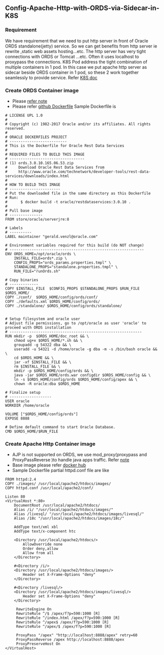 ##  Config-Apache-Http-with-ORDS-via-Sidecar-in-K8S
### Requirement
  We have requirement that we need to put  http server in front of Oracle ORDS standalone(jetty) service.
  So we can get  benefits from http server ie rewrite ,static web assets hosting...etc. 
  The http server has very tight connections with ORDS or Tomcat ...etc. Often it uses localhost to proxypass
  the connections. K8S Pod address the tight combination of multiple containers in 1 pod.
  In this case we put apache http server as sidecar beside ORDS container in 1 pod, so these 2 work together seamlessly  to provide service. Refer [K8S doc](https://kubernetes.io/docs/concepts/workloads/pods/pod-overview/)

### Create ORDS Container image
* Please [refer note](https://www.henryxieblogs.com/2018/10/how-to-create-docker-images-for-oracle.html)
* Please refer [github Dockerfile](https://github.com/oracle/docker-images/tree/master/OracleRestDataServices/dockerfiles) Sample Dockerfile is

```
# LICENSE UPL 1.0
#
# Copyright (c) 1982-2017 Oracle and/or its affiliates. All rights reserved.
#
# ORACLE DOCKERFILES PROJECT
# --------------------------
# This is the Dockerfile for Oracle Rest Data Services
#
# REQUIRED FILES TO BUILD THIS IMAGE
# ----------------------------------
# (1) ords.3.0.10.165.06.53.zip
#     Download Oracle Rest Data Services from
#     http://www.oracle.com/technetwork/developer-tools/rest-data-services/downloads/index.html
#
# HOW TO BUILD THIS IMAGE
# -----------------------
# Put the downloaded file in the same directory as this Dockerfile
# Run:
#      $ docker build -t oracle/restdataservices:3.0.10 .
#
# Pull base image
# ---------------
FROM store/oracle/serverjre:8

# Labels
# ----------
LABEL maintainer "gerald.venzl@oracle.com"

# Environment variables required for this build (do NOT change)
# -------------------------------------------------------------
ENV ORDS_HOME=/opt/oracle/ords \
    INSTALL_FILE=ords*.zip \
    CONFIG_PROPS="ords_params.properties.tmpl" \
    STANDALONE_PROPS="standalone.properties.tmpl" \
    RUN_FILE="runOrds.sh"

# Copy binaries
# -------------
COPY $INSTALL_FILE  $CONFIG_PROPS $STANDALONE_PROPS $RUN_FILE $ORDS_HOME/
COPY ./conf/  $ORDS_HOME/config/ords/conf/
COPY ./defaults.xml $ORDS_HOME/config/ords/
COPY ./standalone/ $ORDS_HOME/config/ords/standalone/


# Setup filesystem and oracle user
# Adjust file permissions, go to /opt/oracle as user 'oracle' to proceed with ORDS installation
# ------------------------------------------------------------
RUN mkdir -p  $ORDS_HOME/doc_root && \
    chmod ug+x $ORDS_HOME/*.sh && \
    groupadd -g 54322 dba && \
    useradd -u 54321 -d /home/oracle -g dba -m -s /bin/bash oracle && \
    cd $ORDS_HOME && \
    jar -xf $INSTALL_FILE && \
    rm $INSTALL_FILE && \
    mkdir -p $ORDS_HOME/config/ords && \
    java -jar $ORDS_HOME/ords.war configdir $ORDS_HOME/config && \
    ln -s $ORDS_HOME/config/ords $ORDS_HOME/config/apex && \
    chown -R oracle:dba $ORDS_HOME

# Finalize setup
# -------------------
USER oracle
WORKDIR /home/oracle

VOLUME ["$ORDS_HOME/config/ords"]
EXPOSE 8888

# Define default command to start Oracle Database.
CMD $ORDS_HOME/$RUN_FILE
```
### Create Apache Http Container image
* AJP is not supported on ORDS, we use mod_proxy(proxypass and ProxyPassReverse )to handle java apps traffic. Refer [note](https://oracle-base.com/articles/misc/apache-reverse-proxy-configuration)
* Base image please refer [docker hub](https://hub.docker.com/_/httpd)
* Sample Dockerfile partial httpd.conf file are like

```
FROM httpd:2.4
COPY ./images/ /usr/local/apache2/htdocs/images/
COPY httpd.conf /usr/local/apache2/conf/
```

```
Listen 80
<VirtualHost *:80>
    DocumentRoot /usr/local/apache2/htdocs/
    Alias /i/ "/usr/local/apache2/htdocs/images/"
    Alias /livesql/ "/usr/local/apache2/htdocs/images/livesql/"
    Alias /18c "/usr/local/apache2/htdocs/images/18c/"

    AddType text/xml xbl
    AddType text/x-component htc

    <Directory /usr/local/apache2/htdocs/>
        AllowOverride none
        Order deny,allow
        Allow from all
    </Directory>

    #<Directory /i/>
    <Directory /usr/local/apache2/htdocs/images/>
        Header set X-Frame-Options "deny"
    </Directory>

    #<Directory /livesql/>
    <Directory /usr/local/apache2/htdocs/images/livesql/>
        Header set X-Frame-Options "deny"
    </Directory>

     RewriteEngine On
     RewriteRule ^/$ /apex/f?p=590:1000 [R]
     RewriteRule ^/index.html /apex/f?p=590:1000 [R]
     RewriteRule ^/apex$ /apex/f?p=590:1000 [R]
     RewriteRule ^/apex/$ /apex/f?p=590:1000 [R]

     ProxyPass "/apex" "http://localhost:8888/apex" retry=60
     ProxyPassReverse /apex http://localhost:8888/apex
     ProxyPreserveHost On
</VirtualHost>
```
